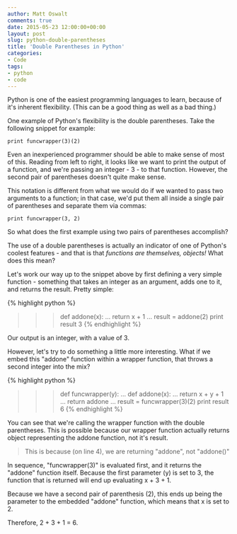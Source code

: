 ```yaml
---
author: Matt Oswalt
comments: true
date: 2015-05-23 12:00:00+00:00
layout: post
slug: python-double-parentheses
title: 'Double Parentheses in Python'
categories:
- Code
tags:
- python
- code
---
```


Python is one of the easiest programming languages to learn, because of it's inherent flexibility. (This can be a good thing as well as a bad thing.)

One example of Python's flexibility is the double parentheses. Take the following snippet for example:

	print funcwrapper(3)(2)

Even an inexperienced programmer should be able to make sense of most of this. Reading from left to right, it looks like we want to print the output of a function, and we're passing an integer - 3 - to that function. However, the second pair of parentheses doesn't quite make sense.

This notation is different from what we would do if we wanted to pass two arguments to a function; in that case, we'd put them all inside a single pair of parentheses and separate them via commas:

	print funcwrapper(3, 2)

So what does the first example using two pairs of parentheses accomplish?

The use of a double parentheses is actually an indicator of one of Python's coolest features - and that is that _functions are themselves, objects!_ What does this mean?

Let's work our way up to the snippet above by first defining a very simple function - something that 
takes an integer as an argument, adds one to it, and returns the result. Pretty simple:

{% highlight python %}
>>> def addone(x):
...     return x + 1
...
>>> result = addone(2)
>>> print result
3
{% endhighlight %}

Our output is an integer, with a value of 3.

However, let's try to do something a little more interesting. What if we embed this "addone" function within  a wrapper function, that throws a second integer into the mix?

{% highlight python %}
>>> def funcwrapper(y):
...     def addone(x):
...         return x + y + 1
...     return addone
...
>>> result = funcwrapper(3)(2)
>>> print result
6
{% endhighlight %}

You can see that we're calling the wrapper function with the double parentheses. This is possible because our wrapper function actually returns object representing the addone function, not it's result.

> This is because (on line 4), we are returning "addone", not "addone()"

In sequence, "funcwrapper(3)" is evaluated first, and it returns the "addone" function itself. Because the first parameter (y) is set to 3, the function that is returned will end up evaluating x + 3 + 1.

Because we have a second pair of parenthesis (2), this ends up being the parameter to the embedded "addone" function, which means that x is set to 2.

Therefore, 2 + 3 + 1 = 6.